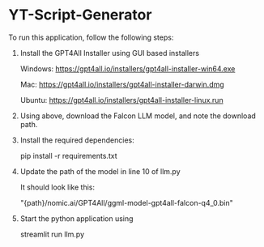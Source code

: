 # YT-Script-Generator

To run this application, follow the following steps:

1. Install the GPT4All Installer using GUI based installers
   
    Windows: https://gpt4all.io/installers/gpt4all-installer-win64.exe

    Mac: https://gpt4all.io/installers/gpt4all-installer-darwin.dmg

    Ubuntu: https://gpt4all.io/installers/gpt4all-installer-linux.run

2. Using above, download the Falcon LLM model, and note the download path.

3. Install the required dependencies:
   
    pip install -r requirements.txt

4. Update the path of the model in line 10 of llm.py

   It should look like this:

   "{path}/nomic.ai/GPT4All/ggml-model-gpt4all-falcon-q4_0.bin"

6. Start the python application using
   
    streamlit run llm.py
